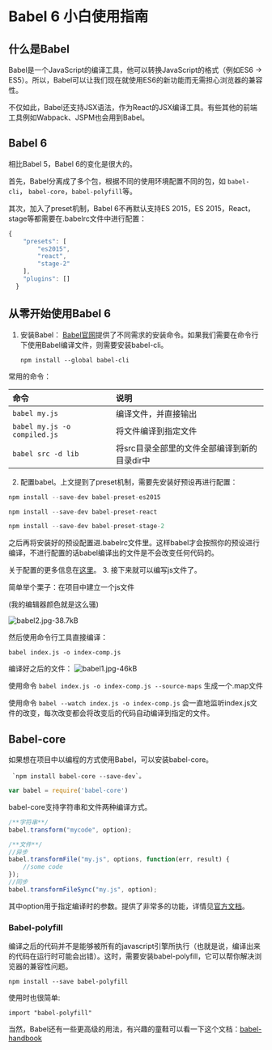 # Babel 6 小白使用指南

## 什么是Babel

Babel是一个JavaScript的编译工具，他可以转换JavaScript的格式（例如ES6 -> ES5）。所以，Babel可以让我们现在就使用ES6的新功能而无需担心浏览器的兼容性。

不仅如此，Babel还支持JSX语法，作为React的JSX编译工具。有些其他的前端工具例如Wabpack、JSPM也会用到Babel。

## Babel 6
相比Babel 5，Babel 6的变化是很大的。

首先，Babel分离成了多个包，根据不同的使用环境配置不同的包，如 `babel-cli`， `babel-core`，`babel-polyfill`等。

其次，加入了preset机制，Babel 6不再默认支持ES 2015，ES 2015，React，stage等都需要在.babelrc文件中进行配置：
```javascript   
{
    "presets": [
        "es2015",
        "react",
        "stage-2"
    ],
    "plugins": []
  }
```

## 从零开始使用Babel 6

1. 安装Babel： [Babel官网][2]提供了不同需求的安装命令。如果我们需要在命令行下使用Babel编译文件，则需要安装babel-cli。

    `npm install --global babel-cli`

常用的命令：

|命令|说明|
| :-------  | :-----  | 
|`babel my.js` |编译文件，并直接输出|
|`babel my.js -o compiled.js` |将文件编译到指定文件|
|`babel src -d lib` |将src目录全部里的文件全部编译到新的目录dir中|

2. 配置babel。上文提到了preset机制，需要先安装好预设再进行配置：

```javascript
npm install --save-dev babel-preset-es2015

npm install --save-dev babel-preset-react

npm install --save-dev babel-preset-stage-2
```
之后再将安装好的预设配置进.babelrc文件里。这样babel才会按照你的预设进行编译，不进行配置的话babel编译出的文件是不会改变任何代码的。

关于配置的更多信息在[这里][1]。
3. 接下来就可以编写js文件了。

简单举个栗子：在项目中建立一个js文件

(我的编辑器颜色就是这么骚)

![babel2.jpg-38.7kB][3]

然后使用命令行工具直接编译：

`babel index.js -o index-comp.js`

编译好之后的文件：
 ![babel1.jpg-46kB][4]

使用命令 `babel index.js -o index-comp.js --source-maps` 生成一个.map文件

使用命令 `babel --watch index.js -o index-comp.js` 会一直地监听index.js文件的改变，每次改变都会将改变后的代码自动编译到指定的文件。

## Babel-core

如果想在项目中以编程的方式使用Babel，可以安装babel-core。

     `npm install babel-core --save-dev`。

```javascript
var babel = require('babel-core')
```
babel-core支持字符串和文件两种编译方式。
```javascript
/**字符串**/
babel.transform("mycode", option);

/**文件**/
//异步
babel.transformFile("my.js", options, function(err, result) {
    //some code
});
//同步
babel.transformFileSync("my.js", option);
```

其中option用于指定编译时的参数。提供了非常多的功能，详情见[官方文档][5]。

### Babel-polyfill
编译之后的代码并不是能够被所有的javascript引擎所执行（也就是说，编译出来的代码在运行时可能会出错）。这时，需要安装babel-polyfill，它可以帮你解决浏览器的兼容性问题。

```npm install --save babel-polyfill```

使用时也很简单:

```import "babel-polyfill"```

当然，Babel还有一些更高级的用法，有兴趣的童鞋可以看一下这个文档：[babel-handbook][6]


  [1]: http://babeljs.io/docs/plugins/
  [2]: http://babeljs.cn/
  [3]: http://static.zybuluo.com/WilberWei/e4qeygkxbi5a2cgzabgh8yjz/babel2.jpg
  [4]: http://static.zybuluo.com/WilberWei/ay9ca2yj0utsj2rawhfezrvy/babel1.jpg
  [5]: http://babeljs.io/docs/usage/options/
  [6]: https://github.com/thejameskyle/babel-handbook